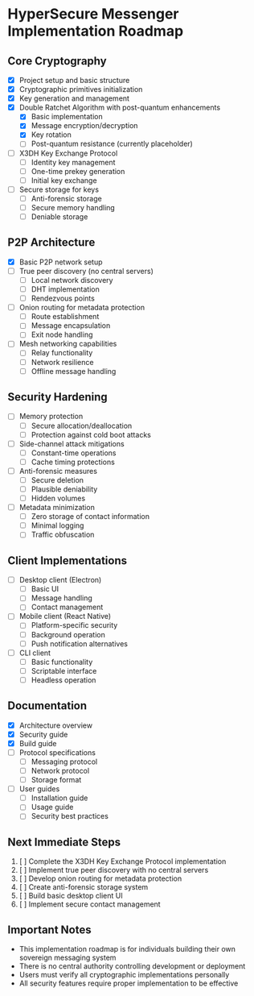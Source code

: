 # HyperSecure Messenger Implementation Roadmap

## Core Cryptography
- [x] Project setup and basic structure
- [x] Cryptographic primitives initialization
- [x] Key generation and management
- [x] Double Ratchet Algorithm with post-quantum enhancements
  - [x] Basic implementation
  - [x] Message encryption/decryption
  - [x] Key rotation
  - [ ] Post-quantum resistance (currently placeholder)
- [ ] X3DH Key Exchange Protocol
  - [ ] Identity key management
  - [ ] One-time prekey generation
  - [ ] Initial key exchange
- [ ] Secure storage for keys
  - [ ] Anti-forensic storage
  - [ ] Secure memory handling
  - [ ] Deniable storage

## P2P Architecture
- [x] Basic P2P network setup
- [ ] True peer discovery (no central servers)
  - [ ] Local network discovery
  - [ ] DHT implementation
  - [ ] Rendezvous points
- [ ] Onion routing for metadata protection
  - [ ] Route establishment
  - [ ] Message encapsulation
  - [ ] Exit node handling
- [ ] Mesh networking capabilities
  - [ ] Relay functionality
  - [ ] Network resilience
  - [ ] Offline message handling

## Security Hardening
- [ ] Memory protection
  - [ ] Secure allocation/deallocation
  - [ ] Protection against cold boot attacks
- [ ] Side-channel attack mitigations
  - [ ] Constant-time operations
  - [ ] Cache timing protections
- [ ] Anti-forensic measures
  - [ ] Secure deletion
  - [ ] Plausible deniability
  - [ ] Hidden volumes
- [ ] Metadata minimization
  - [ ] Zero storage of contact information
  - [ ] Minimal logging
  - [ ] Traffic obfuscation

## Client Implementations
- [ ] Desktop client (Electron)
  - [ ] Basic UI
  - [ ] Message handling
  - [ ] Contact management
- [ ] Mobile client (React Native)
  - [ ] Platform-specific security
  - [ ] Background operation
  - [ ] Push notification alternatives
- [ ] CLI client
  - [ ] Basic functionality
  - [ ] Scriptable interface
  - [ ] Headless operation

## Documentation
- [x] Architecture overview
- [x] Security guide
- [x] Build guide
- [ ] Protocol specifications
  - [ ] Messaging protocol
  - [ ] Network protocol
  - [ ] Storage format
- [ ] User guides
  - [ ] Installation guide
  - [ ] Usage guide
  - [ ] Security best practices

## Next Immediate Steps
1. [ ] Complete the X3DH Key Exchange Protocol implementation
2. [ ] Implement true peer discovery with no central servers
3. [ ] Develop onion routing for metadata protection
4. [ ] Create anti-forensic storage system
5. [ ] Build basic desktop client UI
6. [ ] Implement secure contact management

## Important Notes
- This implementation roadmap is for individuals building their own sovereign messaging system
- There is no central authority controlling development or deployment
- Users must verify all cryptographic implementations personally
- All security features require proper implementation to be effective 